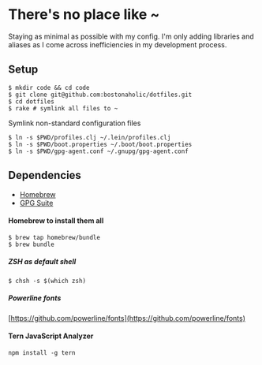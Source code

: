 # There's no place like ~

Staying as minimal as possible with my config. I'm only adding libraries and aliases as I come across inefficiencies in my development process.

## Setup

```
$ mkdir code && cd code
$ git clone git@github.com:bostonaholic/dotfiles.git
$ cd dotfiles
$ rake # symlink all files to ~
```

Symlink non-standard configuration files

```
$ ln -s $PWD/profiles.clj ~/.lein/profiles.clj
$ ln -s $PWD/boot.properties ~/.boot/boot.properties
$ ln -s $PWD/gpg-agent.conf ~/.gnupg/gpg-agent.conf
```

## Dependencies

- [Homebrew](https://brew.sh)
- [GPG Suite](https://gpgtools.org/)

#### Homebrew to install them all

```
$ brew tap homebrew/bundle
$ brew bundle
```

##### ZSH as default shell

`$ chsh -s $(which zsh)`

##### Powerline fonts

[https://github.com/powerline/fonts](https://github.com/powerline/fonts)

#### Tern JavaScript Analyzer

`npm install -g tern`
